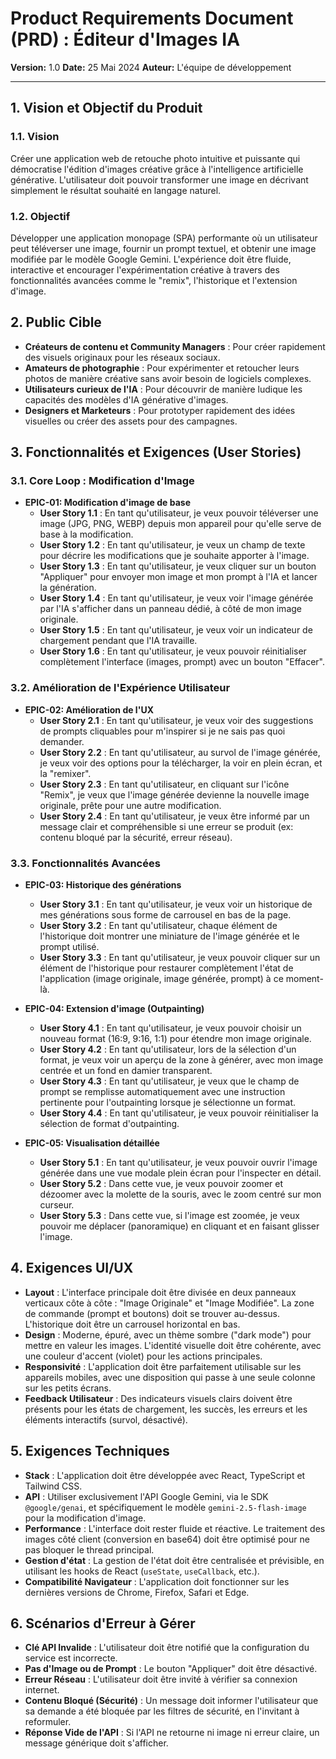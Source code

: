 # Product Requirements Document (PRD) : Éditeur d'Images IA

**Version:** 1.0
**Date:** 25 Mai 2024
**Auteur:** L'équipe de développement

---

## 1. Vision et Objectif du Produit

### 1.1. Vision
Créer une application web de retouche photo intuitive et puissante qui démocratise l'édition d'images créative grâce à l'intelligence artificielle générative. L'utilisateur doit pouvoir transformer une image en décrivant simplement le résultat souhaité en langage naturel.

### 1.2. Objectif
Développer une application monopage (SPA) performante où un utilisateur peut téléverser une image, fournir un prompt textuel, et obtenir une image modifiée par le modèle Google Gemini. L'expérience doit être fluide, interactive et encourager l'expérimentation créative à travers des fonctionnalités avancées comme le "remix", l'historique et l'extension d'image.

## 2. Public Cible

- **Créateurs de contenu et Community Managers** : Pour créer rapidement des visuels originaux pour les réseaux sociaux.
- **Amateurs de photographie** : Pour expérimenter et retoucher leurs photos de manière créative sans avoir besoin de logiciels complexes.
- **Utilisateurs curieux de l'IA** : Pour découvrir de manière ludique les capacités des modèles d'IA générative d'images.
- **Designers et Marketeurs** : Pour prototyper rapidement des idées visuelles ou créer des assets pour des campagnes.

## 3. Fonctionnalités et Exigences (User Stories)

### 3.1. Core Loop : Modification d'Image
- **EPIC-01: Modification d'image de base**
    - **User Story 1.1** : En tant qu'utilisateur, je veux pouvoir téléverser une image (JPG, PNG, WEBP) depuis mon appareil pour qu'elle serve de base à la modification.
    - **User Story 1.2** : En tant qu'utilisateur, je veux un champ de texte pour décrire les modifications que je souhaite apporter à l'image.
    - **User Story 1.3** : En tant qu'utilisateur, je veux cliquer sur un bouton "Appliquer" pour envoyer mon image et mon prompt à l'IA et lancer la génération.
    - **User Story 1.4** : En tant qu'utilisateur, je veux voir l'image générée par l'IA s'afficher dans un panneau dédié, à côté de mon image originale.
    - **User Story 1.5** : En tant qu'utilisateur, je veux voir un indicateur de chargement pendant que l'IA travaille.
    - **User Story 1.6** : En tant qu'utilisateur, je veux pouvoir réinitialiser complètement l'interface (images, prompt) avec un bouton "Effacer".

### 3.2. Amélioration de l'Expérience Utilisateur
- **EPIC-02: Amélioration de l'UX**
    - **User Story 2.1** : En tant qu'utilisateur, je veux voir des suggestions de prompts cliquables pour m'inspirer si je ne sais pas quoi demander.
    - **User Story 2.2** : En tant qu'utilisateur, au survol de l'image générée, je veux voir des options pour la télécharger, la voir en plein écran, et la "remixer".
    - **User Story 2.3** : En tant qu'utilisateur, en cliquant sur l'icône "Remix", je veux que l'image générée devienne la nouvelle image originale, prête pour une autre modification.
    - **User Story 2.4** : En tant qu'utilisateur, je veux être informé par un message clair et compréhensible si une erreur se produit (ex: contenu bloqué par la sécurité, erreur réseau).

### 3.3. Fonctionnalités Avancées
- **EPIC-03: Historique des générations**
    - **User Story 3.1** : En tant qu'utilisateur, je veux voir un historique de mes générations sous forme de carrousel en bas de la page.
    - **User Story 3.2** : En tant qu'utilisateur, chaque élément de l'historique doit montrer une miniature de l'image générée et le prompt utilisé.
    - **User Story 3.3** : En tant qu'utilisateur, je veux pouvoir cliquer sur un élément de l'historique pour restaurer complètement l'état de l'application (image originale, image générée, prompt) à ce moment-là.

- **EPIC-04: Extension d'image (Outpainting)**
    - **User Story 4.1** : En tant qu'utilisateur, je veux pouvoir choisir un nouveau format (16:9, 9:16, 1:1) pour étendre mon image originale.
    - **User Story 4.2** : En tant qu'utilisateur, lors de la sélection d'un format, je veux voir un aperçu de la zone à générer, avec mon image centrée et un fond en damier transparent.
    - **User Story 4.3** : En tant qu'utilisateur, je veux que le champ de prompt se remplisse automatiquement avec une instruction pertinente pour l'outpainting lorsque je sélectionne un format.
    - **User Story 4.4** : En tant qu'utilisateur, je veux pouvoir réinitialiser la sélection de format d'outpainting.

- **EPIC-05: Visualisation détaillée**
    - **User Story 5.1** : En tant qu'utilisateur, je veux pouvoir ouvrir l'image générée dans une vue modale plein écran pour l'inspecter en détail.
    - **User Story 5.2** : Dans cette vue, je veux pouvoir zoomer et dézoomer avec la molette de la souris, avec le zoom centré sur mon curseur.
    - **User Story 5.3** : Dans cette vue, si l'image est zoomée, je veux pouvoir me déplacer (panoramique) en cliquant et en faisant glisser l'image.

## 4. Exigences UI/UX

- **Layout** : L'interface principale doit être divisée en deux panneaux verticaux côte à côte : "Image Originale" et "Image Modifiée". La zone de commande (prompt et boutons) doit se trouver au-dessus. L'historique doit être un carrousel horizontal en bas.
- **Design** : Moderne, épuré, avec un thème sombre ("dark mode") pour mettre en valeur les images. L'identité visuelle doit être cohérente, avec une couleur d'accent (violet) pour les actions principales.
- **Responsivité** : L'application doit être parfaitement utilisable sur les appareils mobiles, avec une disposition qui passe à une seule colonne sur les petits écrans.
- **Feedback Utilisateur** : Des indicateurs visuels clairs doivent être présents pour les états de chargement, les succès, les erreurs et les éléments interactifs (survol, désactivé).

## 5. Exigences Techniques

- **Stack** : L'application doit être développée avec React, TypeScript et Tailwind CSS.
- **API** : Utiliser exclusivement l'API Google Gemini, via le SDK `@google/genai`, et spécifiquement le modèle `gemini-2.5-flash-image` pour la modification d'image.
- **Performance** : L'interface doit rester fluide et réactive. Le traitement des images côté client (conversion en base64) doit être optimisé pour ne pas bloquer le thread principal.
- **Gestion d'état** : La gestion de l'état doit être centralisée et prévisible, en utilisant les hooks de React (`useState`, `useCallback`, etc.).
- **Compatibilité Navigateur** : L'application doit fonctionner sur les dernières versions de Chrome, Firefox, Safari et Edge.

## 6. Scénarios d'Erreur à Gérer

- **Clé API Invalide** : L'utilisateur doit être notifié que la configuration du service est incorrecte.
- **Pas d'Image ou de Prompt** : Le bouton "Appliquer" doit être désactivé.
- **Erreur Réseau** : L'utilisateur doit être invité à vérifier sa connexion internet.
- **Contenu Bloqué (Sécurité)** : Un message doit informer l'utilisateur que sa demande a été bloquée par les filtres de sécurité, en l'invitant à reformuler.
- **Réponse Vide de l'API** : Si l'API ne retourne ni image ni erreur claire, un message générique doit s'afficher.
